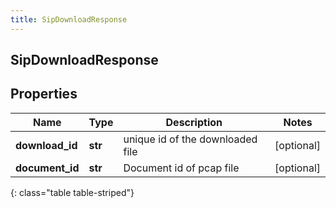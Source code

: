 ```yaml
---
title: SipDownloadResponse
---
```

## SipDownloadResponse

## Properties

|Name | Type | Description | Notes|
|------------ | ------------- | ------------- | -------------|
| **download_id** | **str** | unique id of the downloaded file | [optional] |
| **document_id** | **str** | Document id of pcap file | [optional] |
{: class="table table-striped"}


